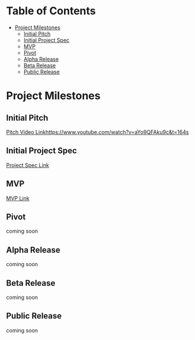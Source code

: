 # Table of Contents

* [Project Milestones](projectMilestones.md)
    * [Initial Pitch](projectMilestones.md#initial-pitch)
    * [Initial Project Spec](projectMilestones.md#initial-project-spec)
    * [MVP](projectMilestones.md#mvp)
    * [Pivot](projectMilestones.md#pivot)
    * [Alpha Release](projectMilestones.md#alpha-release)
    * [Beta Release](projectMilestones.md#beta-release)
    * [Public Release](projectMilestones.md#public-release)

# Project Milestones

## Initial Pitch

[Pitch Video Link]()https://www.youtube.com/watch?v=aYo9QFAku9c&t=164s

## Initial Project Spec

[Project Spec Link](https://github.com/CordellRadke/capstone/blob/dev/docs/spec.md)

## MVP

[MVP Link](https://github.com/CordellRadke/capstone)

## Pivot

coming soon

## Alpha Release

coming soon

## Beta Release

coming soon

## Public Release

coming soon
